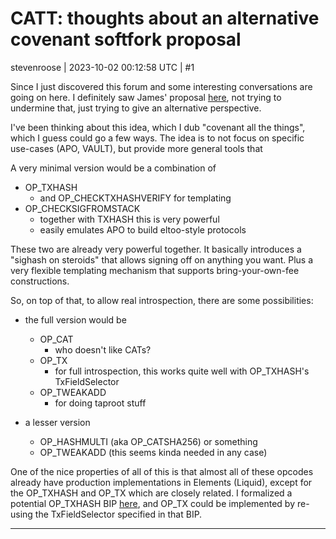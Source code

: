 # CATT: thoughts about an alternative covenant softfork proposal

stevenroose | 2023-10-02 00:12:58 UTC | #1

Since I just discovered this forum and some interesting conversations are going on here. I definitely saw James' proposal [here](https://delvingbitcoin.org/t/covenant-tools-softfork/98/5), not trying to undermine that, just trying to give an alternative perspective.

I've been thinking about this idea, which I dub "covenant all the things", which I guess could go a few ways. The idea is to not focus on specific use-cases (APO, VAULT), but provide more general tools that 

A very minimal version would be a combination of 

- OP_TXHASH
  - and OP_CHECKTXHASHVERIFY for templating
- OP_CHECKSIGFROMSTACK
  - together with TXHASH this is very powerful
  - easily emulates APO to build eltoo-style protocols

These two are already very powerful together. It basically introduces a "sighash on steroids" that allows signing off on anything you want. Plus a very flexible templating mechanism that supports bring-your-own-fee constructions.

So, on top of that, to allow real introspection, there are some possibilities:

- the full version would be
  - OP_CAT
    - who doesn't like CATs?
  - OP_TX
    - for full introspection, this works quite well with OP_TXHASH's TxFieldSelector
  - OP_TWEAKADD
    - for doing taproot stuff

- a lesser version
  - OP_HASHMULTI (aka OP_CATSHA256) or something
  - OP_TWEAKADD (this seems kinda needed in any case)

One of the nice properties of all of this is that almost all of these opcodes already have production implementations in Elements (Liquid), except for the OP_TXHASH and OP_TX which are closely related. I formalized a potential OP_TXHASH BIP [here](https://lists.linuxfoundation.org/pipermail/bitcoin-dev/2023-September/021975.html), and OP_TX could be implemented by re-using the TxFieldSelector specified in that BIP.

-------------------------

